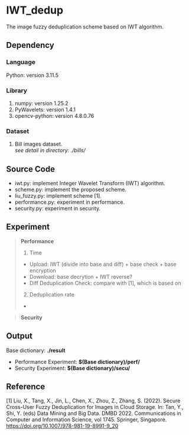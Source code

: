 # IWT_dedup
The image fuzzy deduplication scheme based on IWT algorithm.

## Dependency
### Language
Python: version 3.11.5

### Library
1. numpy: version 1.25.2
2. PyWavelets: version 1.4.1
3. opencv-python: version 4.8.0.76

### Dataset
1. Bill images dataset.  
*see detail in directory: ./bills/*

## Source Code
- iwt.py: implement Integer Wavelet Transform (IWT) algorithm.
- scheme.py: implement the proposed scheme.
- liu_fuzzy.py: implement scheme [1].
- performance.py: experiment in performance.
- security.py: experiment in security.

## Experiment
> **Performance**  
> 1. Time  
> - Upload: IWT (divide into base and diff) + base check + base encryption  
> - Download: base decrytion + IWT reverse?  
> - Diff Deduplication Check: compare with [1], which is based on   
> 
> 2. Deduplication rate  
> - 

> **Security**
> 

## Output
Base dictionary: **./result**
- Performance Experiment: **$(Base dictionary)/perf/**
- Security Experiment: **$(Base dictionary)/secu/**

## Reference
[1] Liu, X., Tang, X., Jin, L., Chen, X., Zhou, Z., Zhang, S. (2022). Secure Cross-User Fuzzy Deduplication for Images in Cloud Storage. In: Tan, Y., Shi, Y. (eds) Data Mining and Big Data. DMBD 2022. Communications in Computer and Information Science, vol 1745. Springer, Singapore. https://doi.org/10.1007/978-981-19-8991-9_20